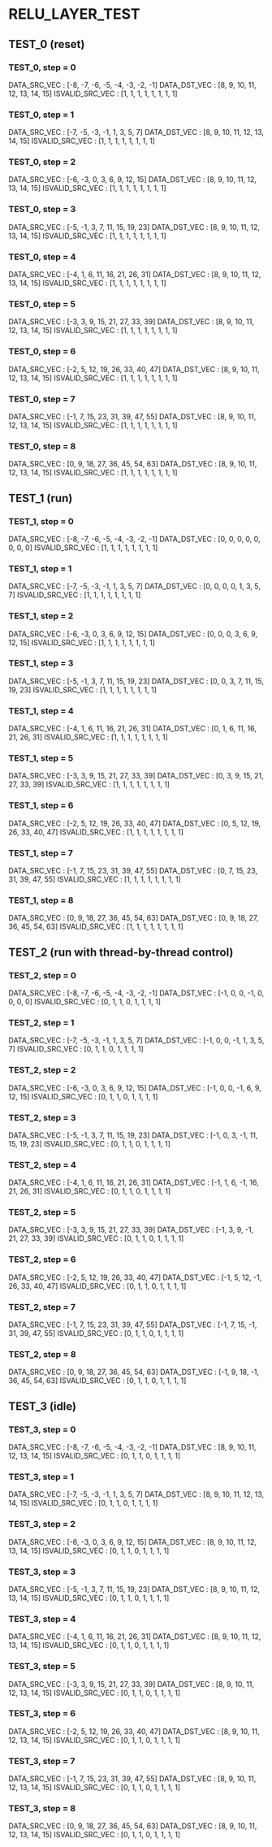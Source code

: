 # RELU_LAYER_TEST

## TEST_0 (reset)

### TEST_0, step = 0

DATA_SRC_VEC : [-8, -7, -6, -5, -4, -3, -2, -1]
DATA_DST_VEC : [8, 9, 10, 11, 12, 13, 14, 15]
ISVALID_SRC_VEC : [1, 1, 1, 1, 1, 1, 1, 1]

### TEST_0, step = 1

DATA_SRC_VEC : [-7, -5, -3, -1, 1, 3, 5, 7]
DATA_DST_VEC : [8, 9, 10, 11, 12, 13, 14, 15]
ISVALID_SRC_VEC : [1, 1, 1, 1, 1, 1, 1, 1]

### TEST_0, step = 2

DATA_SRC_VEC : [-6, -3, 0, 3, 6, 9, 12, 15]
DATA_DST_VEC : [8, 9, 10, 11, 12, 13, 14, 15]
ISVALID_SRC_VEC : [1, 1, 1, 1, 1, 1, 1, 1]

### TEST_0, step = 3

DATA_SRC_VEC : [-5, -1, 3, 7, 11, 15, 19, 23]
DATA_DST_VEC : [8, 9, 10, 11, 12, 13, 14, 15]
ISVALID_SRC_VEC : [1, 1, 1, 1, 1, 1, 1, 1]

### TEST_0, step = 4

DATA_SRC_VEC : [-4, 1, 6, 11, 16, 21, 26, 31]
DATA_DST_VEC : [8, 9, 10, 11, 12, 13, 14, 15]
ISVALID_SRC_VEC : [1, 1, 1, 1, 1, 1, 1, 1]

### TEST_0, step = 5

DATA_SRC_VEC : [-3, 3, 9, 15, 21, 27, 33, 39]
DATA_DST_VEC : [8, 9, 10, 11, 12, 13, 14, 15]
ISVALID_SRC_VEC : [1, 1, 1, 1, 1, 1, 1, 1]

### TEST_0, step = 6

DATA_SRC_VEC : [-2, 5, 12, 19, 26, 33, 40, 47]
DATA_DST_VEC : [8, 9, 10, 11, 12, 13, 14, 15]
ISVALID_SRC_VEC : [1, 1, 1, 1, 1, 1, 1, 1]

### TEST_0, step = 7

DATA_SRC_VEC : [-1, 7, 15, 23, 31, 39, 47, 55]
DATA_DST_VEC : [8, 9, 10, 11, 12, 13, 14, 15]
ISVALID_SRC_VEC : [1, 1, 1, 1, 1, 1, 1, 1]

### TEST_0, step = 8

DATA_SRC_VEC : [0, 9, 18, 27, 36, 45, 54, 63]
DATA_DST_VEC : [8, 9, 10, 11, 12, 13, 14, 15]
ISVALID_SRC_VEC : [1, 1, 1, 1, 1, 1, 1, 1]

## TEST_1 (run)

### TEST_1, step = 0

DATA_SRC_VEC : [-8, -7, -6, -5, -4, -3, -2, -1]
DATA_DST_VEC : [0, 0, 0, 0, 0, 0, 0, 0]
ISVALID_SRC_VEC : [1, 1, 1, 1, 1, 1, 1, 1]

### TEST_1, step = 1

DATA_SRC_VEC : [-7, -5, -3, -1, 1, 3, 5, 7]
DATA_DST_VEC : [0, 0, 0, 0, 1, 3, 5, 7]
ISVALID_SRC_VEC : [1, 1, 1, 1, 1, 1, 1, 1]

### TEST_1, step = 2

DATA_SRC_VEC : [-6, -3, 0, 3, 6, 9, 12, 15]
DATA_DST_VEC : [0, 0, 0, 3, 6, 9, 12, 15]
ISVALID_SRC_VEC : [1, 1, 1, 1, 1, 1, 1, 1]

### TEST_1, step = 3

DATA_SRC_VEC : [-5, -1, 3, 7, 11, 15, 19, 23]
DATA_DST_VEC : [0, 0, 3, 7, 11, 15, 19, 23]
ISVALID_SRC_VEC : [1, 1, 1, 1, 1, 1, 1, 1]

### TEST_1, step = 4

DATA_SRC_VEC : [-4, 1, 6, 11, 16, 21, 26, 31]
DATA_DST_VEC : [0, 1, 6, 11, 16, 21, 26, 31]
ISVALID_SRC_VEC : [1, 1, 1, 1, 1, 1, 1, 1]

### TEST_1, step = 5

DATA_SRC_VEC : [-3, 3, 9, 15, 21, 27, 33, 39]
DATA_DST_VEC : [0, 3, 9, 15, 21, 27, 33, 39]
ISVALID_SRC_VEC : [1, 1, 1, 1, 1, 1, 1, 1]

### TEST_1, step = 6

DATA_SRC_VEC : [-2, 5, 12, 19, 26, 33, 40, 47]
DATA_DST_VEC : [0, 5, 12, 19, 26, 33, 40, 47]
ISVALID_SRC_VEC : [1, 1, 1, 1, 1, 1, 1, 1]

### TEST_1, step = 7

DATA_SRC_VEC : [-1, 7, 15, 23, 31, 39, 47, 55]
DATA_DST_VEC : [0, 7, 15, 23, 31, 39, 47, 55]
ISVALID_SRC_VEC : [1, 1, 1, 1, 1, 1, 1, 1]

### TEST_1, step = 8

DATA_SRC_VEC : [0, 9, 18, 27, 36, 45, 54, 63]
DATA_DST_VEC : [0, 9, 18, 27, 36, 45, 54, 63]
ISVALID_SRC_VEC : [1, 1, 1, 1, 1, 1, 1, 1]

## TEST_2 (run with thread-by-thread control)

### TEST_2, step = 0

DATA_SRC_VEC : [-8, -7, -6, -5, -4, -3, -2, -1]
DATA_DST_VEC : [-1, 0, 0, -1, 0, 0, 0, 0]
ISVALID_SRC_VEC : [0, 1, 1, 0, 1, 1, 1, 1]

### TEST_2, step = 1

DATA_SRC_VEC : [-7, -5, -3, -1, 1, 3, 5, 7]
DATA_DST_VEC : [-1, 0, 0, -1, 1, 3, 5, 7]
ISVALID_SRC_VEC : [0, 1, 1, 0, 1, 1, 1, 1]

### TEST_2, step = 2

DATA_SRC_VEC : [-6, -3, 0, 3, 6, 9, 12, 15]
DATA_DST_VEC : [-1, 0, 0, -1, 6, 9, 12, 15]
ISVALID_SRC_VEC : [0, 1, 1, 0, 1, 1, 1, 1]

### TEST_2, step = 3

DATA_SRC_VEC : [-5, -1, 3, 7, 11, 15, 19, 23]
DATA_DST_VEC : [-1, 0, 3, -1, 11, 15, 19, 23]
ISVALID_SRC_VEC : [0, 1, 1, 0, 1, 1, 1, 1]

### TEST_2, step = 4

DATA_SRC_VEC : [-4, 1, 6, 11, 16, 21, 26, 31]
DATA_DST_VEC : [-1, 1, 6, -1, 16, 21, 26, 31]
ISVALID_SRC_VEC : [0, 1, 1, 0, 1, 1, 1, 1]

### TEST_2, step = 5

DATA_SRC_VEC : [-3, 3, 9, 15, 21, 27, 33, 39]
DATA_DST_VEC : [-1, 3, 9, -1, 21, 27, 33, 39]
ISVALID_SRC_VEC : [0, 1, 1, 0, 1, 1, 1, 1]

### TEST_2, step = 6

DATA_SRC_VEC : [-2, 5, 12, 19, 26, 33, 40, 47]
DATA_DST_VEC : [-1, 5, 12, -1, 26, 33, 40, 47]
ISVALID_SRC_VEC : [0, 1, 1, 0, 1, 1, 1, 1]

### TEST_2, step = 7

DATA_SRC_VEC : [-1, 7, 15, 23, 31, 39, 47, 55]
DATA_DST_VEC : [-1, 7, 15, -1, 31, 39, 47, 55]
ISVALID_SRC_VEC : [0, 1, 1, 0, 1, 1, 1, 1]

### TEST_2, step = 8

DATA_SRC_VEC : [0, 9, 18, 27, 36, 45, 54, 63]
DATA_DST_VEC : [-1, 9, 18, -1, 36, 45, 54, 63]
ISVALID_SRC_VEC : [0, 1, 1, 0, 1, 1, 1, 1]

## TEST_3 (idle)

### TEST_3, step = 0

DATA_SRC_VEC : [-8, -7, -6, -5, -4, -3, -2, -1]
DATA_DST_VEC : [8, 9, 10, 11, 12, 13, 14, 15]
ISVALID_SRC_VEC : [0, 1, 1, 0, 1, 1, 1, 1]

### TEST_3, step = 1

DATA_SRC_VEC : [-7, -5, -3, -1, 1, 3, 5, 7]
DATA_DST_VEC : [8, 9, 10, 11, 12, 13, 14, 15]
ISVALID_SRC_VEC : [0, 1, 1, 0, 1, 1, 1, 1]

### TEST_3, step = 2

DATA_SRC_VEC : [-6, -3, 0, 3, 6, 9, 12, 15]
DATA_DST_VEC : [8, 9, 10, 11, 12, 13, 14, 15]
ISVALID_SRC_VEC : [0, 1, 1, 0, 1, 1, 1, 1]

### TEST_3, step = 3

DATA_SRC_VEC : [-5, -1, 3, 7, 11, 15, 19, 23]
DATA_DST_VEC : [8, 9, 10, 11, 12, 13, 14, 15]
ISVALID_SRC_VEC : [0, 1, 1, 0, 1, 1, 1, 1]

### TEST_3, step = 4

DATA_SRC_VEC : [-4, 1, 6, 11, 16, 21, 26, 31]
DATA_DST_VEC : [8, 9, 10, 11, 12, 13, 14, 15]
ISVALID_SRC_VEC : [0, 1, 1, 0, 1, 1, 1, 1]

### TEST_3, step = 5

DATA_SRC_VEC : [-3, 3, 9, 15, 21, 27, 33, 39]
DATA_DST_VEC : [8, 9, 10, 11, 12, 13, 14, 15]
ISVALID_SRC_VEC : [0, 1, 1, 0, 1, 1, 1, 1]

### TEST_3, step = 6

DATA_SRC_VEC : [-2, 5, 12, 19, 26, 33, 40, 47]
DATA_DST_VEC : [8, 9, 10, 11, 12, 13, 14, 15]
ISVALID_SRC_VEC : [0, 1, 1, 0, 1, 1, 1, 1]

### TEST_3, step = 7

DATA_SRC_VEC : [-1, 7, 15, 23, 31, 39, 47, 55]
DATA_DST_VEC : [8, 9, 10, 11, 12, 13, 14, 15]
ISVALID_SRC_VEC : [0, 1, 1, 0, 1, 1, 1, 1]

### TEST_3, step = 8

DATA_SRC_VEC : [0, 9, 18, 27, 36, 45, 54, 63]
DATA_DST_VEC : [8, 9, 10, 11, 12, 13, 14, 15]
ISVALID_SRC_VEC : [0, 1, 1, 0, 1, 1, 1, 1]

